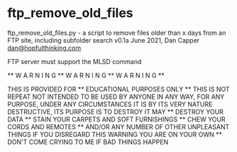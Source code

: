 # ftp_remove_old_files

ftp_remove_old_files.py - a script to remove files older than x days from an FTP site, including subfolder search
v0.1a June 2021, Dan Capper <dan@hopfulthinking.com>

FTP server must support the MLSD command

** W A R N I N G ** W A R N I N G ** W A R N I N G **

THIS IS PROVIDED FOR ** EDUCATIONAL PURPOSES ONLY **
THIS IS NOT REPEAT NOT INTENDED TO BE USED BY ANYONE IN ANY WAY, FOR ANY PURPOSE, UNDER ANY CIRCUMSTANCES
IT IS BY ITS VERY NATURE DESTRUCTIVE, ITS PURPOSE IS TO DESTROY
IT MAY ** DESTROY YOUR DATA ** STAIN YOUR CARPETS AND SOFT FURNISHINGS ** CHEW YOUR CORDS AND REMOTES ** AND/OR ANY NUMBER OF OTHER UNPLEASANT THINGS
IF YOU DISREGARD THIS WARNING YOU ARE ON YOUR OWN ** DON'T COME CRYING TO ME IF BAD THINGS HAPPEN
